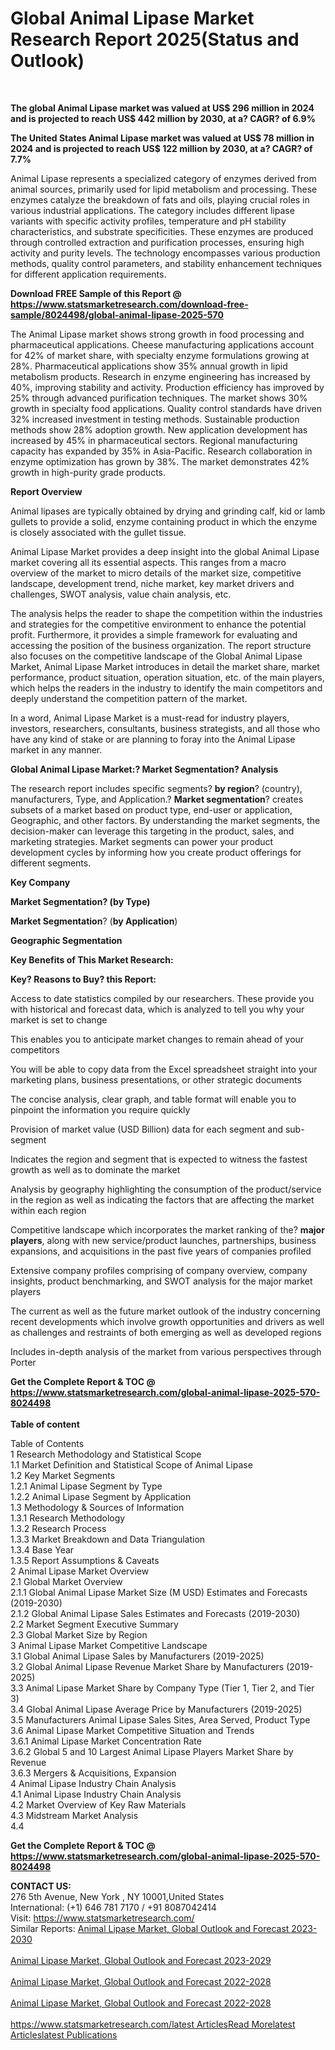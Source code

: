 <h1>Global Animal Lipase Market Research Report 2025(Status and Outlook)</h1><br/><p><strong>The global Animal Lipase market was valued at US$ 296 million in 2024 and is projected to reach US$ 442 million by 2030, at a? <strong>CAGR</strong>? of 6.9%</strong></p><p><strong>The United States Animal Lipase market was valued at US$ 78 million in 2024 and is projected to reach US$ 122 million by 2030, at a? <strong>CAGR</strong>? of 7.7%</strong></p><p>Animal Lipase represents a specialized category of enzymes derived from animal sources, primarily used for lipid metabolism and processing. These enzymes catalyze the breakdown of fats and oils, playing crucial roles in various industrial applications. The category includes different lipase variants with specific activity profiles, temperature and pH stability characteristics, and substrate specificities. These enzymes are produced through controlled extraction and purification processes, ensuring high activity and purity levels. The technology encompasses various production methods, quality control parameters, and stability enhancement techniques for different application requirements.</p><p><strong>Download FREE Sample of this Report @ <a href="https://www.statsmarketresearch.com/download-free-sample/8024498/global-animal-lipase-2025-570">https://www.statsmarketresearch.com/download-free-sample/8024498/global-animal-lipase-2025-570</a></strong></p><p>The Animal Lipase market shows strong growth in food processing and pharmaceutical applications. Cheese manufacturing applications account for 42% of market share, with specialty enzyme formulations growing at 28%. Pharmaceutical applications show 35% annual growth in lipid metabolism products. Research in enzyme engineering has increased by 40%, improving stability and activity. Production efficiency has improved by 25% through advanced purification techniques. The market shows 30% growth in specialty food applications. Quality control standards have driven 32% increased investment in testing methods. Sustainable production methods show 28% adoption growth. New application development has increased by 45% in pharmaceutical sectors. Regional manufacturing capacity has expanded by 35% in Asia-Pacific. Research collaboration in enzyme optimization has grown by 38%. The market demonstrates 42% growth in high-purity grade products.</p><p><strong>Report Overview</strong></p><p>Animal lipases are typically obtained by drying and grinding calf, kid or lamb gullets to provide a solid, enzyme containing product in which the enzyme is closely associated with the gullet tissue.</p><p>Animal Lipase Market provides a deep insight into the global Animal Lipase market covering all its essential aspects. This ranges from a macro overview of the market to micro details of the market size, competitive landscape, development trend, niche market, key market drivers and challenges, SWOT analysis, value chain analysis, etc.</p><p>The analysis helps the reader to shape the competition within the industries and strategies for the competitive environment to enhance the potential profit. Furthermore, it provides a simple framework for evaluating and accessing the position of the business organization. The report structure also focuses on the competitive landscape of the Global Animal Lipase Market, Animal Lipase Market introduces in detail the market share, market performance, product situation, operation situation, etc. of the main players, which helps the readers in the industry to identify the main competitors and deeply understand the competition pattern of the market.</p><p>In a word, Animal Lipase Market is a must-read for industry players, investors, researchers, consultants, business strategists, and all those who have any kind of stake or are planning to foray into the Animal Lipase market in any manner.</p><p><strong>Global Animal Lipase Market:? Market Segmentation? Analysis</strong></p><p>The research report includes specific segments? <strong>by region</strong>? (country), manufacturers, Type, and Application.? <strong>Market segmentation</strong>? creates subsets of a market based on product type, end-user or application, Geographic, and other factors. By understanding the market segments, the decision-maker can leverage this targeting in the product, sales, and marketing strategies. Market segments can power your product development cycles by informing how you create product offerings for different segments.</p><p><strong>Key Company</strong></p><p><strong>Market Segmentation? (by Type)</strong></p><p><strong>Market Segmentation</strong>? (<strong><strong>by Application</strong></strong>)</p><p><strong>Geographic Segmentation</strong></p><p><strong>Key Benefits of This Market Research:</strong></p><p><strong>Key? <strong>Reasons to Buy</strong>? this Report:</strong></p><p>Access to date statistics compiled by our researchers. These provide you with historical and forecast data, which is analyzed to tell you why your market is set to change</p><p>This enables you to anticipate market changes to remain ahead of your competitors</p><p>You will be able to copy data from the Excel spreadsheet straight into your marketing plans, business presentations, or other strategic documents</p><p>The concise analysis, clear graph, and table format will enable you to pinpoint the information you require quickly</p><p>Provision of market value (USD Billion) data for each segment and sub-segment</p><p>Indicates the region and segment that is expected to witness the fastest growth as well as to dominate the market</p><p>Analysis by geography highlighting the consumption of the product/service in the region as well as indicating the factors that are affecting the market within each region</p><p>Competitive landscape which incorporates the market ranking of the? <strong><strong>major players</strong></strong>, along with new service/product launches, partnerships, business expansions, and acquisitions in the past five years of companies profiled</p><p>Extensive company profiles comprising of company overview, company insights, product benchmarking, and SWOT analysis for the major market players</p><p>The current as well as the future market outlook of the industry concerning recent developments which involve growth opportunities and drivers as well as challenges and restraints of both emerging as well as developed regions</p><p>Includes in-depth analysis of the market from various perspectives through Porter</p><div><b>Get the Complete Report & TOC @ <a href="https://www.statsmarketresearch.com/global-animal-lipase-2025-570-8024498">https://www.statsmarketresearch.com/global-animal-lipase-2025-570-8024498</a></b></div><br><b>Table of content</b><p>Table of Contents<br /> 1 Research Methodology and Statistical Scope<br /> 1.1 Market Definition and Statistical Scope of Animal Lipase<br /> 1.2 Key Market Segments<br /> 1.2.1 Animal Lipase Segment by Type<br /> 1.2.2 Animal Lipase Segment by Application<br /> 1.3 Methodology & Sources of Information<br /> 1.3.1 Research Methodology<br /> 1.3.2 Research Process<br /> 1.3.3 Market Breakdown and Data Triangulation<br /> 1.3.4 Base Year<br /> 1.3.5 Report Assumptions & Caveats<br /> 2 Animal Lipase Market Overview<br /> 2.1 Global Market Overview<br /> 2.1.1 Global Animal Lipase Market Size (M USD) Estimates and Forecasts (2019-2030)<br /> 2.1.2 Global Animal Lipase Sales Estimates and Forecasts (2019-2030)<br /> 2.2 Market Segment Executive Summary<br /> 2.3 Global Market Size by Region<br /> 3 Animal Lipase Market Competitive Landscape<br /> 3.1 Global Animal Lipase Sales by Manufacturers (2019-2025)<br /> 3.2 Global Animal Lipase Revenue Market Share by Manufacturers (2019-2025)<br /> 3.3 Animal Lipase Market Share by Company Type (Tier 1, Tier 2, and Tier 3)<br /> 3.4 Global Animal Lipase Average Price by Manufacturers (2019-2025)<br /> 3.5 Manufacturers Animal Lipase Sales Sites, Area Served, Product Type<br /> 3.6 Animal Lipase Market Competitive Situation and Trends<br /> 3.6.1 Animal Lipase Market Concentration Rate<br /> 3.6.2 Global 5 and 10 Largest Animal Lipase Players Market Share by Revenue<br /> 3.6.3 Mergers & Acquisitions, Expansion<br /> 4 Animal Lipase Industry Chain Analysis<br /> 4.1 Animal Lipase Industry Chain Analysis<br /> 4.2 Market Overview of Key Raw Materials<br /> 4.3 Midstream Market Analysis<br /> 4.4 <br><div><b>Get the Complete Report & TOC @ <a href="https://www.statsmarketresearch.com/global-animal-lipase-2025-570-8024498">https://www.statsmarketresearch.com/global-animal-lipase-2025-570-8024498</a></b></div></p> <b>CONTACT US:</b><br>276 5th Avenue, New York , NY 10001,United States<br>International: (+1) 646 781 7170 / +91 8087042414<br>Visit: <a href="https://www.statsmarketresearch.com/">https://www.statsmarketresearch.com/</a><br>Similar Reports: <a href="https://www.statsmarketresearch.com/global-animal-lipase-2025-570-8024498">Animal Lipase Market, Global Outlook and Forecast 2023-2030</a><br/><br/><a href="https://www.statsmarketresearch.com/global-animal-lipase-2025-570-8024498">Animal Lipase Market, Global Outlook and Forecast 2023-2029</a><br/><br/><a href="https://www.statsmarketresearch.com/global-animal-lipase-2025-570-8024498">Animal Lipase Market, Global Outlook and Forecast 2022-2028</a><br/><br/><a href="https://www.statsmarketresearch.com/global-animal-lipase-2025-570-8024498">Animal Lipase Market, Global Outlook and Forecast 2022-2028</a><br/><br/><a href="https://gyeongbokgung.com">https://www.statsmarketresearch.com/</a><a href="https://hallyeomaritime.com">latest Articles</a><a href="https://jingwansa.com">Read More</a><a href=https://nguoiviet.jp/">latest Articles</a><a href="https://www.intelmarketresearch.com/">latest Publications</a>